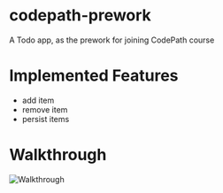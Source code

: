 # codepath-prework
A Todo app, as the prework for joining CodePath course

# Implemented Features
- add item
- remove item
- persist items

# Walkthrough
![Walkthrough](https://github.com/houjieth/codepath-prework/blob/master/demo.gif)
